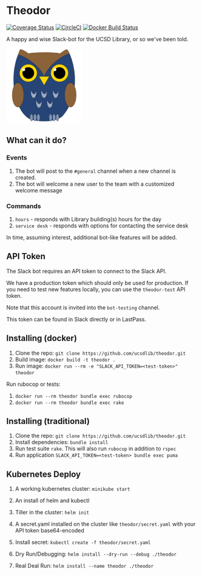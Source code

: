 # Theodor
[![Coverage Status](https://coveralls.io/repos/github/ucsdlib/theodor/badge.svg?branch=master)](https://coveralls.io/github/ucsdlib/theodor?branch=master)
[![CircleCI](https://circleci.com/gh/ucsdlib/theodor/tree/master.svg?style=svg)](https://circleci.com/gh/ucsdlib/theodor/tree/master)
[![Docker Build Status](https://img.shields.io/docker/build/ucsdlib/theodor.svg)](https://hub.docker.com/r/ucsdlib/theodor/builds/)


A happy and wise Slack-bot for the UCSD Library, or so we've been told.

<img title="Theodor the wise owl" src="assets/dewey.png" width="200">

## What can it do?

### Events
1. The bot will post to the `#general` channel when a new channel is created.
1. The bot will welcome a new user to the team with a customized welcome message

### Commands
1. `hours` - responds with Library building(s) hours for the day
1. `service desk` - responds with options for contacting the service desk

In time, assuming interest, additional bot-like features will be added.

## API Token
The Slack bot requires an API token to connect to the Slack API.

We have a production token which should only be used for production. If you need
to test new features locally, you can use the `theodor-test` API token.

Note that this account is invited into the `bot-testing` channel.

This token can be found in Slack directly or in LastPass.

## Installing (docker)
1. Clone the repo: `git clone https://github.com/ucsdlib/theodor.git`
1. Build image: `docker build -t theodor .`
1. Run image: `docker run --rm -e "SLACK_API_TOKEN=<test-token>" theodor`

Run rubocop or tests:
1. `docker run --rm theodor bundle exec rubocop`
1. `docker run --rm theodor bundle exec rake`

## Installing (traditional)
1. Clone the repo: `git clone https://github.com/ucsdlib/theodor.git`
1. Install dependencies: `bundle install`
1. Run test suite `rake`. This will also run `rubocop` in addition to `rspec`
1. Run application `SLACK_API_TOKEN=<test-token> bundle exec puma`

## Kubernetes Deploy
1. A working kubernetes cluster: `minikube start`
1. An install of helm and kubectl
1. Tiller in the cluster: `helm init`
1. A secret.yaml installed on the cluster like `theodor/secret.yaml` with your
   API token base64-encoded
1. Install secret: `kubectl create -f theodor/secret.yaml`

1. Dry Run/Debugging: `helm install --dry-run --debug ./theodor`
1. Real Deal Run: `helm install --name theodor ./theodor`
